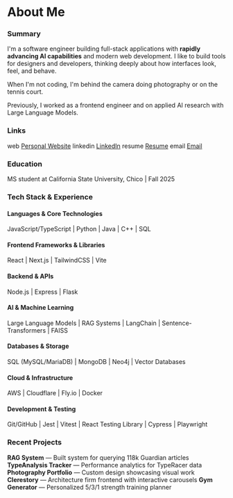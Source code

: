 # About Me

### Summary

I'm a software engineer building full-stack applications with **rapidly advancing AI capabilities** and modern web development. I like to build tools for designers and developers, thinking deeply about how interfaces look, feel, and behave.

When I'm not coding, I'm behind the camera doing photography or on the tennis court.

Previously, I worked as a frontend engineer and on applied AI research with Large Language Models.

### Links

web [Personal Website](https://tusharreddy.com/)
linkedin [LinkedIn](https://www.linkedin.com/in/tushar-reddy/)
resume [Resume](https://tusharreddy.com/tushar_resume.pdf)
email [Email](mailto:tusharreddy2023@gmail.com)

### Education

MS student at California State University, Chico | Fall 2025

### Tech Stack & Experience

#### Languages & Core Technologies
JavaScript/TypeScript | Python | Java | C++ | SQL

#### Frontend Frameworks & Libraries
React | Next.js | TailwindCSS | Vite

#### Backend & APIs
Node.js | Express | Flask

#### AI & Machine Learning
Large Language Models | RAG Systems | LangChain | Sentence-Transformers | FAISS

#### Databases & Storage
SQL (MySQL/MariaDB) | MongoDB | Neo4j | Vector Databases

#### Cloud & Infrastructure
AWS | Cloudflare | Fly.io | Docker

#### Development & Testing
Git/GitHub | Jest | Vitest | React Testing Library | Cypress | Playwright

### Recent Projects

**RAG System** — Built system for querying 118k Guardian articles
**TypeAnalysis Tracker** — Performance analytics for TypeRacer data
**Photography Portfolio** — Custom design showcasing visual work
**Clerestory** — Architecture firm frontend with interactive carousels
**Gym Generator** — Personalized 5/3/1 strength training planner
